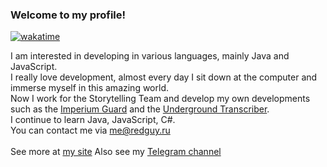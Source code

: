 ### Welcome to my profile!

[![wakatime](https://wakatime.com/badge/user/97930e4c-03cd-45ff-8a9e-30329c30be38.svg)](https://wakatime.com/@97930e4c-03cd-45ff-8a9e-30329c30be38)

I am interested in developing in various languages, mainly Java and JavaScript.<br>
I really love development, almost every day I sit down at the computer and immerse myself in this amazing world.<br>
Now I work for the Storytelling Team and develop my own developments such as the [Imperium Guard](https://t.me/imperium_guard_bot) and the [Underground Transcriber](https://t.me/PWVoiceBot).<br>
I continue to learn Java, JavaScript, C#.<br>
You can contact me via me@redguy.ru<br><br>
See more at [my site](https://redguy.ru)
Also see my [Telegram channel](https://t.me/sleeplesscode)
